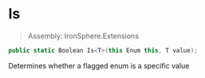 ﻿

# Is

> Assembly: IronSphere.Extensions

```csharp
public static Boolean Is<T>(this Enum this, T value);
```

Determines whether a flagged enum is a specific value

 